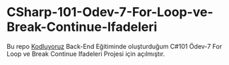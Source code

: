 ﻿# CSharp-101-Odev-7-For-Loop-ve-Break-Continue-Ifadeleri
Bu repo [Kodluyoruz](https://www.kodluyoruz.org) Back-End Eğitiminde oluşturduğum  C#101 Ödev-7 For Loop ve Break Continue Ifadeleri Projesi için açılmıştır.
